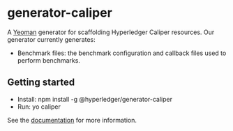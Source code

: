 # generator-caliper

A [Yeoman](http://yeoman.io) generator for scaffolding Hyperledger Caliper resources. Our generator currently generates:
* Benchmark files: the benchmark configuration and callback files used to perform benchmarks.

## Getting started
* Install: npm install -g @hyperledger/generator-caliper
* Run: yo caliper

See the [documentation](https://hyperledger.github.io/caliper/vNext/benchmark-generator) for more information.